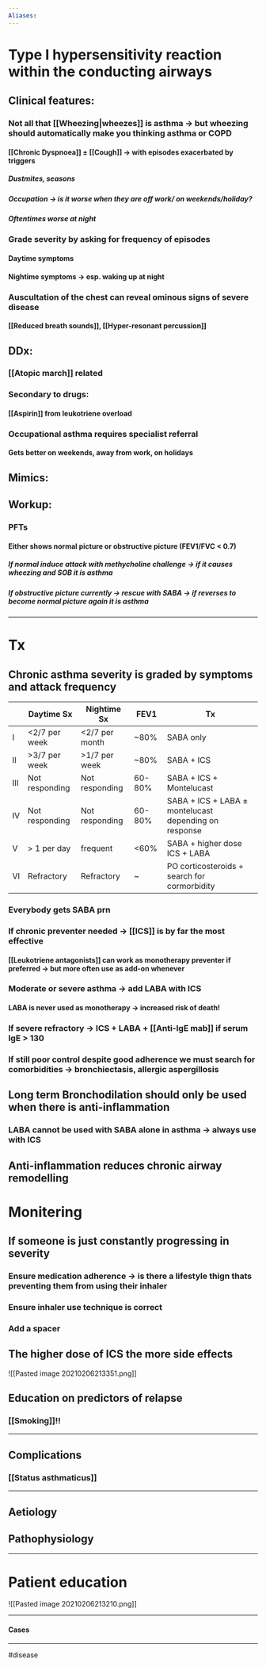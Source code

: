 ```yaml
---
Aliases:
---
```

# Type I hypersensitivity reaction within the conducting airways
## Clinical features:
### Not all that [[Wheezing|wheezes]] is asthma -> but wheezing should automatically make you thinking asthma or COPD
#### [[Chronic Dyspnoea]] ± [[Cough]] -> with episodes exacerbated by triggers
##### Dustmites, seasons
##### Occupation -> is it worse when they are off work/ on weekends/holiday?
##### Oftentimes worse at night
### Grade severity by asking for frequency of episodes
#### Daytime symptoms
#### Nightime symptoms -> esp. waking up at night
### Auscultation of the chest can reveal ominous signs of severe disease
#### [[Reduced breath sounds]], [[Hyper-resonant percussion]]

## DDx:
### [[Atopic march]] related
### Secondary to drugs:
#### [[Aspirin]] from leukotriene overload
### Occupational asthma requires specialist referral
#### Gets better on weekends, away from work, on holidays
## Mimics:
###
## Workup:
### PFTs
#### Either shows normal picture or obstructive picture (FEV1/FVC < 0.7)
##### If normal induce attack with methycholine challenge -> if it causes wheezing and SOB it is asthma
##### If obstructive picture currently -> rescue with SABA -> if reverses to become normal picture again it is asthma

---
# Tx
## Chronic asthma severity is graded by symptoms and attack frequency
|     | Daytime Sx     | Nightime Sx    | FEV1   | Tx                                                    |
| --- | -------------- | -------------- | ------ | ----------------------------------------------------- |
| I   | <2/7 per week  | <2/7 per month | ~80%   | SABA only                                             |
| II  | >3/7 per week  | >1/7 per week  | ~80%   | SABA + ICS                                            |
| III | Not responding | Not responding | 60-80% | SABA + ICS + Montelucast                              |
| IV  | Not responding | Not responding | 60-80% | SABA + ICS + LABA ± montelucast depending on response |
| V   | > 1 per day    | frequent       | <60%   | SABA + higher dose ICS + LABA                         |
| VI  | Refractory     | Refractory     | ~      | PO corticosteroids + search for cormorbidity                                    |


### Everybody gets SABA prn
### If chronic preventer needed -> [[ICS]] is by far the most effective
#### [[Leukotriene antagonists]] can work as monotherapy preventer if preferred -> but more often use as add-on whenever 
### Moderate or severe asthma -> add LABA with ICS
#### LABA is never used as monotherapy -> increased risk of death!
### If severe refractory -> ICS + LABA + [[Anti-IgE mab]] if serum IgE > 130
### If still poor control despite good adherence we must search for comorbidities -> bronchiectasis, allergic aspergillosis
## Long term Bronchodilation should only be used when there is anti-inflammation 
### LABA cannot be used with SABA alone in asthma -> always use with ICS
## Anti-inflammation reduces chronic airway remodelling 

# Monitering
## If someone is just constantly progressing in severity
### Ensure medication adherence -> is there a lifestyle thign thats preventing them from using their inhaler
### Ensure inhaler use technique is correct
### Add a spacer
## The higher dose of ICS the more side effects
![[Pasted image 20210206213351.png]]
## Education on predictors of relapse
### [[Smoking]]!!

---
## Complications
### [[Status asthmaticus]]

---
## Aetiology
## Pathophysiology

---
# Patient education
![[Pasted image 20210206213210.png]]

---
#### Cases


---
#disease 
